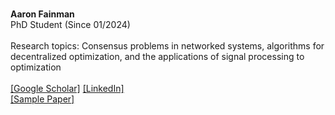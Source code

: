 \
**Aaron Fainman**\
PhD Student (Since 01/2024)\
\
Research topics: Consensus problems in networked systems, algorithms for decentralized optimization, and the applications of signal processing to optimization\
\
[[Google Scholar]](https://scholar.google.com/citations?user=7O3VKSoAAAAJ&hl=en) [[LinkedIn]](http://linkedin.com/in/aaron-fainman)\
[[Sample Paper]](https://arxiv.org/pdf/2501.07967)